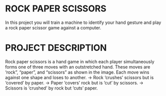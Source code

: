 # ROCK PAPER SCISSORS
   In this project you will train a machine to identify your hand gesture and play a rock
paper scissor game against a computer.
# PROJECT DESCRIPTION
Rock paper scissors is a hand game in which each player simultaneously forms one of
three moves with an outstretched hand. These moves are ‘rock”, “paper”, and “scissors”
as shown in the image.
Each move wins against one shape and loses to another.
-> Rock ‘crushes’ scissors but is ‘covered’ by paper.
-> Paper ‘covers’ rock but is ‘cut’ by scissors.
-> Scissors is ‘crushed’ by rock but ‘cuts’ paper.
